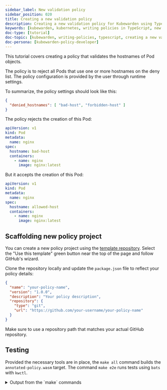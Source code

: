 ```yaml
---
sidebar_label: New validation policy
sidebar_position: 020
title: Creating a new validation policy
description: Creating a new validation policy for Kubewarden using TypeScript.
keywords: [kubewarden, kubernetes, writing policies in TypeScript, new validation policy]
doc-type: [tutorial]
doc-topic: [kubewarden, writing-policies, typescript, creating a new validation policy]
doc-persona: [kubewarden-policy-developer]
---
```


<head>
  <link rel="canonical" href="https://docs.kubewarden.io/tutorials/writing-policies/typescript/scaffold"/>
</head>

This tutorial covers creating a policy that validates the hostnames of Pod objects.

The policy is to reject all Pods that use one or more hostnames on the deny list.
The policy configuration is provided by the user through runtime settings.

To summarize, the policy settings should look like this:

```json
{
  "denied_hostnames": [ "bad-host", "forbidden-host" ]
}
```

The policy rejects the creation of this Pod:

```yaml
apiVersion: v1
kind: Pod
metadata:
  name: nginx
spec:
  hostname: bad-host
  containers:
    - name: nginx
      image: nginx:latest
```

But it accepts the creation of this Pod:

```yaml
apiVersion: v1
kind: Pod
metadata:
  name: nginx
spec:
  hostname: allowed-host
  containers:
    - name: nginx
      image: nginx:latest
```

## Scaffolding new policy project

You can create a new policy project using the [template repository](https://github.com/kubewarden/js-policy-template). Select the "Use this template" green button near the top of the page and follow GitHub's wizard.

Clone the repository locally and update the `package.json` file to reflect your policy details:

```json
{
  "name": "your-policy-name",
  "version": "1.0.0",
  "description": "Your policy description",
  "repository": {
    "type": "git",
    "url": "https://github.com/your-username/your-policy-name"
  }
}
```

Make sure to use a repository path that matches your actual GitHub repository.

## Testing

Provided the necessary tools are in place, the `make all` command builds the `annotated-policy.wasm` target. The command `make e2e` runs tests using `bats` with `kwctl`.

<details>
<summary>Output from the `make` commands</summary>

```console
make all
npx webpack --config webpack.config.cjs
asset bundled.js 5.52 KiB [compared for emit] [minimized] (name: main)
asset types.d.ts 430 bytes [compared for emit]
asset index.d.ts 11 bytes [compared for emit]
./src/index.ts 3.84 KiB [built] [code generated]
./node_modules/kubewarden-policy-sdk/dist/bundle.js 3.85 KiB [built] [code generated]
webpack 5.101.3 compiled successfully in 2280 ms
npm install

up to date, audited 400 packages in 2s

58 packages are looking for funding
  run `npm fund` for details

found 0 vulnerabilities
```

```console
make e2e
npx webpack --config webpack.config.cjs
asset bundled.js 5.52 KiB [compared for emit] [minimized] (name: main)
asset types.d.ts 430 bytes [compared for emit]
asset index.d.ts 11 bytes [compared for emit]
./src/index.ts 3.84 KiB [built] [code generated]
./node_modules/kubewarden-policy-sdk/dist/bundle.js 3.85 KiB [built] [code generated]
webpack 5.101.3 compiled successfully in 1909 ms
bats e2e.bats
e2e.bats
 ✓ reject because hostname is on deny list
 ✓ accept because hostname is not on the deny list
 ✓ accept because the deny list is empty
 ✓ accept because pod has no hostname set
 ✓ accept non-pod resources

5 tests, 0 failures
```

</details>
